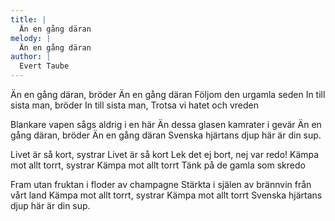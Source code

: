 ```yaml
---
title: |
  Än en gång däran
melody: |
  Än en gång däran
author: |
  Evert Taube
---
```

Än en gång däran, bröder
Än en gång däran
Följom den urgamla seden
In till sista man, bröder
In till sista man,
Trotsa vi hatet och vreden

Blankare vapen sågs aldrig i en här
Än dessa glasen kamrater i gevär
Än en gång däran, bröder
Än en gång däran
Svenska hjärtans djup här är din sup.

Livet är så kort, systrar
Livet är så kort
Lek det ej bort, nej var redo!
Kämpa mot allt torrt, systrar
Kämpa mot allt torrt
Tänk på de gamla som skredo

Fram utan fruktan i floder av champagne
Stärkta i själen av brännvin från vårt land
Kämpa mot allt torrt, systrar
Kämpa mot allt torrt
Svenska hjärtans djup här är din sup.